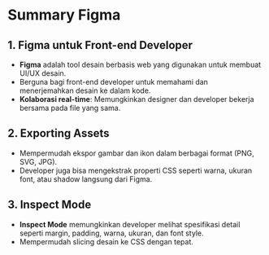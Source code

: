# Summary Figma

## 1. Figma untuk Front-end Developer
- **Figma** adalah tool desain berbasis web yang digunakan untuk membuat UI/UX desain.
- Berguna bagi front-end developer untuk memahami dan menerjemahkan desain ke dalam kode.
- **Kolaborasi real-time**: Memungkinkan designer dan developer bekerja bersama pada file yang sama.


## 2. Exporting Assets
- Mempermudah ekspor gambar dan ikon dalam berbagai format (PNG, SVG, JPG).
- Developer juga bisa mengekstrak properti CSS seperti warna, ukuran font, atau shadow langsung dari Figma.

## 3. Inspect Mode
- **Inspect Mode** memungkinkan developer melihat spesifikasi detail seperti margin, padding, warna, ukuran, dan font style.
- Mempermudah slicing desain ke CSS dengan tepat.
